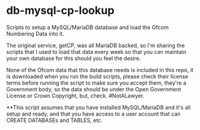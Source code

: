 # db-mysql-cp-lookup
Scripts to setup a MySQL/MariaDB database and load the Ofcom Numbering Data into it.

The original service, getCP, was all MariaDB backed, so I'm sharing the scripts that I used to load that data every week so that you can maintain your own database for this should you feel the desire.

None of the Ofcom data that this database needs is included in this repo, it is downloaded when you run the build scripts, please check their license terms before running the script to make sure you accept them, they're a Government body, so the data should be under the Open Government License or Crown Copyright, but, check. #NotALawyer.

**This script assumes that you have installed MySQL/MariaDB and it's all setup and ready, and that you have access to a user account that can CREATE DATABASEs and TABLES, etc.
